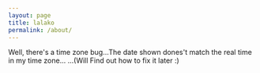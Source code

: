 ```yaml
---
layout: page
title: lalako
permalink: /about/
---
```


Well, there's a time zone bug...The date shown dones't match the real time in my time zone...
...(Will Find out how to fix it later :)